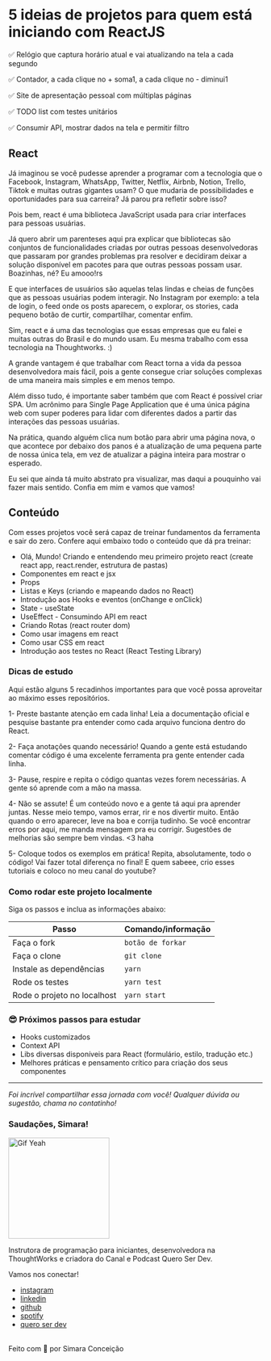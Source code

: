 # 5 ideias de projetos para quem está iniciando com ReactJS

✅ Relógio que captura horário atual e vai atualizando na tela a cada segundo

✅ Contador, a cada clique no + soma1, a cada clique no - diminui1

✅ Site de apresentação pessoal com múltiplas páginas

✅ TODO list com testes unitários

✅ Consumir API, mostrar dados na tela e permitir filtro

## React

Já imaginou se você pudesse aprender a programar com a tecnologia que o Facebook, Instagram, WhatsApp, Twitter, Netflix, Airbnb, Notion, Trello, Tiktok e muitas outras gigantes usam? O que mudaria de possibilidades e oportunidades para sua carreira? Já parou pra refletir sobre isso?

Pois bem, react é uma biblioteca JavaScript usada para criar interfaces para pessoas usuárias.

Já quero abrir um parenteses aqui pra explicar que bibliotecas são conjuntos de funcionalidades criadas por outras pessoas desenvolvedoras que passaram por grandes problemas pra resolver e decidiram deixar a solução disponível em pacotes para que outras pessoas possam usar. Boazinhas, né? Eu amooo!rs

E que interfaces de usuários são aquelas telas lindas e cheias de funções que as pessoas usuárias podem interagir. No Instagram por exemplo: a tela de login, o feed onde os posts aparecem, o explorar, os stories, cada pequeno botão de curtir, compartilhar, comentar enfim.

Sim, react e á uma das tecnologias que essas empresas que eu falei e muitas outras do Brasil e do mundo usam. Eu mesma trabalho com essa tecnologia na Thoughtworks. :)

A grande vantagem é que trabalhar com React torna a vida da pessoa desenvolvedora mais fácil, pois a gente consegue criar soluções complexas de uma maneira mais simples e em menos tempo.

Além disso tudo, é importante saber também que com React é possível criar SPA. Um acrônimo para Single Page Application que é uma única página web com super poderes para lidar com diferentes dados a partir das interações das pessoas usuárias.

Na prática, quando alguém clica num botão para abrir uma página nova, o que acontece por debaixo dos panos é a atualização de uma pequena parte de nossa única tela, em vez de atualizar a página inteira para mostrar o esperado.

Eu sei que ainda tá muito abstrato pra visualizar, mas daqui a pouquinho vai fazer mais sentido. Confia em mim e vamos que vamos!

## Conteúdo

Com esses projetos você será capaz de treinar fundamentos da ferramenta e sair do zero. Confere aqui embaixo todo o conteúdo que dá pra treinar:

- Olá, Mundo! Criando e entendendo meu primeiro projeto react (create react app, react.render, estrutura de pastas)
- Componentes em react e jsx
- Props
- Listas e Keys (criando e mapeando dados no React)
- Introdução aos Hooks e eventos (onChange e onClick)
- State - useState
- UseEffect - Consumindo API em react
- Criando Rotas (react router dom)
- Como usar imagens em react
- Como usar CSS em react
- Introdução aos testes no React (React Testing Library)

### Dicas de estudo
Aqui estão alguns 5 recadinhos importantes para que você possa aproveitar ao máximo esses repositórios.

1- Preste bastante atenção em cada linha! Leia a documentação oficial e pesquise bastante pra entender como cada arquivo funciona dentro do React.

2- Faça anotações quando necessário! Quando a gente está estudando comentar código é uma excelente ferramenta pra gente entender cada linha. 

3- Pause, respire e repita o código quantas vezes forem necessárias. A gente só aprende com a mão na massa.

4- Não se assute! É um conteúdo novo e a gente tá aqui pra aprender juntas. Nesse meio tempo, vamos errar, rir e nos divertir muito. Então quando o erro aparecer, leve na boa e corrija tudinho. Se você encontrar erros por aqui, me manda mensagem pra eu corrigir. Sugestões de melhorias são sempre bem vindas. <3 haha

5- Coloque todos os exemplos em prática! Repita, absolutamente, todo o código! Vai fazer total diferença no final! E quem sabeee, crio esses tutoriais e coloco no meu canal do youtube?

### Como rodar este projeto localmente

Siga os passos e inclua as informações abaixo:

| Passo                       | Comando/informação |
| --------------------------- | ------------------ |
| Faça o fork                 | `botão de forkar`  |
| Faça o clone                | `git clone`        |
| Instale as dependências     | `yarn`             |
| Rode os testes              | `yarn test`        |
| Rode o projeto no localhost | `yarn start`       |

### 😎 Próximos passos para estudar

- Hooks customizados
- Context API
- Libs diversas disponíveis para React (formulário, estilo, tradução etc.)
- Melhores práticas e pensamento crítico para criação dos seus componentes
---

_Foi incrível compartilhar essa jornada com você! Qualquer dúvida ou sugestão, chama no contatinho!_

### Saudações, Simara!

 <img src="https://media.giphy.com/media/efhcZv18NpQDyRsaYa/giphy.gif" alt="Gif Yeah" width="200">

Instrutora de programação para iniciantes, desenvolvedora na ThoughtWorks e criadora do Canal e Podcast Quero Ser Dev.

Vamos nos conectar!

- [instagram](https://www.instagram.com/simara_conceicao)
- [linkedin](https://www.linkedin.com/in/simaraconceicao/)
- [github](https://github.com/simaraconceicao)
- [spotify](https://open.spotify.com/show/59vCz4TY6tPHXW26qJknh3)
- [quero ser dev](https://queroserdev.com)

<br>
Feito com 💜 por Simara Conceição